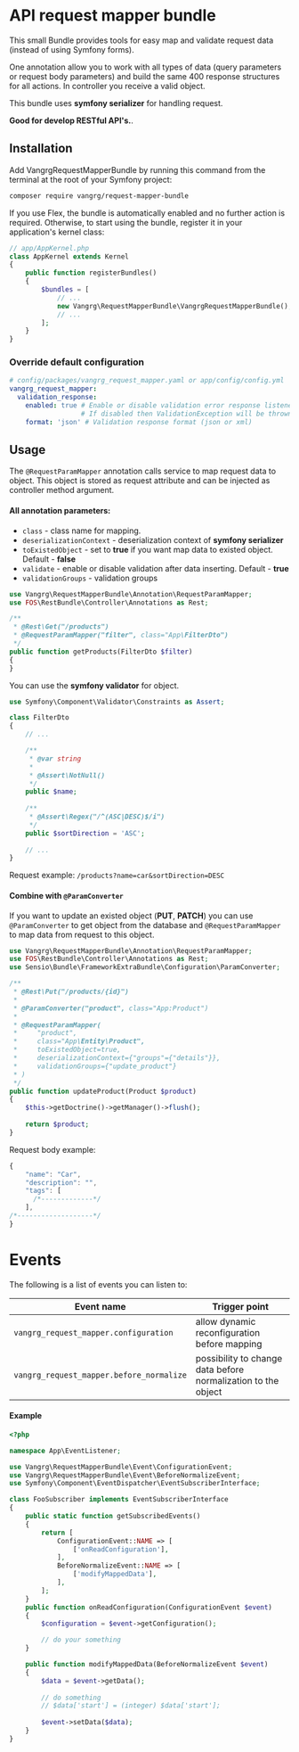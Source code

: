 # API request mapper bundle

This small Bundle provides tools for easy map and validate request data (instead of using Symfony forms). 

One annotation allow you to work with all types of data (query parameters or request body parameters) and build the same 400 response structures for all actions. In controller you receive a valid object.

This bundle uses **symfony serializer** for handling request.

**Good for develop RESTful API's.**.

## Installation

Add VangrgRequestMapperBundle by running this command from the terminal at the root of
your Symfony project:

```bash
composer require vangrg/request-mapper-bundle
```

If you use Flex, the bundle is automatically enabled and no further action is required.
Otherwise, to start using the bundle, register it in your application's kernel class:

```php
// app/AppKernel.php
class AppKernel extends Kernel
{
    public function registerBundles()
    {
        $bundles = [
            // ...
            new Vangrg\RequestMapperBundle\VangrgRequestMapperBundle(),
            // ...
        ];
    }
}
```

### Override default configuration

```yaml
# config/packages/vangrg_request_mapper.yaml or app/config/config.yml
vangrg_request_mapper:
  validation_response:
    enabled: true # Enable or disable validation error response listener(default: true)
                  # If disabled then ValidationException will be thrown for not valid request data
    format: 'json' # Validation response format (json or xml)
```

## Usage

The  `@RequestParamMapper` annotation calls service to map request data to object. This object is stored as request attribute and can be injected as controller method argument.

#### All annotation parameters:

 - `class` - class name for mapping.
 - `deserializationContext` - deserialization context of **symfony serializer**
 - `toExistedObject` - set to **true** if you want map data to existed object. Default - **false**
 - `validate` - enable or disable validation after data inserting. Default - **true**
 - `validationGroups` - validation groups

```php
use Vangrg\RequestMapperBundle\Annotation\RequestParamMapper;
use FOS\RestBundle\Controller\Annotations as Rest;

/**
 * @Rest\Get("/products")
 * @RequestParamMapper("filter", class="App\FilterDto")
 */
public function getProducts(FilterDto $filter)
{
}
```

You can use the **symfony validator** for object.

```php
use Symfony\Component\Validator\Constraints as Assert;

class FilterDto
{
    // ...

    /**
     * @var string
     *
     * @Assert\NotNull()
     */
    public $name;
    
    /**
     * @Assert\Regex("/^(ASC|DESC)$/i")
     */
    public $sortDirection = 'ASC';  
    
    // ...  
}
```
Request example: `/products?name=car&sortDirection=DESC`

#### Combine with `@ParamConverter`

If you want to update an existed object (**PUT**, **PATCH**) you can use `@ParamConverter` to get object from the database and `@RequestParamMapper` to map data from request to this object. 

```php
use Vangrg\RequestMapperBundle\Annotation\RequestParamMapper;
use FOS\RestBundle\Controller\Annotations as Rest;
use Sensio\Bundle\FrameworkExtraBundle\Configuration\ParamConverter;

/**
 * @Rest\Put("/products/{id}")
 *
 * @ParamConverter("product", class="App:Product")
 *
 * @RequestParamMapper(
 *     "product",
 *     class="App\Entity\Product",
 *     toExistedObject=true,
 *     deserializationContext={"groups"={"details"}},
 *     validationGroups={"update_product"}
 * )
 */
public function updateProduct(Product $product)
{
    $this->getDoctrine()->getManager()->flush();
    
    return $product;
}
```

Request body example:
```js
{
    "name": "Car",
    "description": "",
    "tags": [
      /*-------------*/
    ],
/*-------------------*/
}
```
 
Events
======

The following is a list of events you can listen to:

| Event name | Trigger point|
|------------|--------------|
|`vangrg_request_mapper.configuration`|allow dynamic reconfiguration before mapping|
|`vangrg_request_mapper.before_normalize`|possibility to change data before normalization to the object|

#### Example

```php
<?php

namespace App\EventListener;

use Vangrg\RequestMapperBundle\Event\ConfigurationEvent;
use Vangrg\RequestMapperBundle\Event\BeforeNormalizeEvent;
use Symfony\Component\EventDispatcher\EventSubscriberInterface;

class FooSubscriber implements EventSubscriberInterface
{
    public static function getSubscribedEvents()
    {
        return [
            ConfigurationEvent::NAME => [
                ['onReadConfiguration'],
            ],
            BeforeNormalizeEvent::NAME => [
                ['modifyMappedData'],
            ],            
        ];
    }
    public function onReadConfiguration(ConfigurationEvent $event)
    {
        $configuration = $event->getConfiguration();

        // do your something
    }

    public function modifyMappedData(BeforeNormalizeEvent $event)
    {
        $data = $event->getData();
        
        // do something
        // $data['start'] = (integer) $data['start'];
        
        $event->setData($data);
    }
}
```